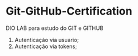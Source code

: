 # Git-GitHub-Certification
DIO LAB para estudo do GIT e GITHUB

1) Autenticação via usuario;
2) Autenticação via tokens;
